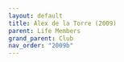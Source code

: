 ```yaml
---
layout: default
title: Alex de la Torre (2009)
parent: Life Members
grand_parent: Club
nav_order: "2009b"
---
```

